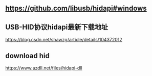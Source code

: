## https://github.com/libusb/hidapi#windows  
## USB-HID协议hidapi最新下载地址  
https://blog.csdn.net/shawzg/article/details/104372012   
## download hid  
https://www.azdll.net/files/hidapi-dll  



